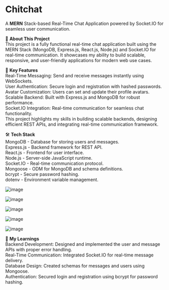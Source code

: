 # Chitchat
A **MERN** Stack-based Real-Time Chat Application powered by Socket.IO for seamless user communication.

👋 **About This Project** <br>
This project is a fully functional real-time chat application built using the MERN Stack (MongoDB, Express.js, React.js, Node.js) and Socket.IO for real-time communication. It showcases my ability to build scalable, responsive, and user-friendly applications for modern web use cases.

🔑 **Key Features**<br>
Real-Time Messaging: Send and receive messages instantly using WebSockets.<br>
User Authentication: Secure login and registration with hashed passwords.<br>
Avatar Customization: Users can set and update their profile avatars.<br>
Scalable Backend: Built with Express.js and MongoDB for robust performance.<br>
Socket.IO Integration: Real-time communication for seamless chat functionality.<br>
This project highlights my skills in building scalable backends, designing efficient REST APIs, and integrating real-time communication framework.<br>

🛠️ **Tech Stack**<br>
MongoDB -	Database for storing users and messages.<br>
Express.js - Backend framework for REST API.<br>
React.js - Frontend for user interface.<br>
Node.js - Server-side JavaScript runtime.<br>
Socket.IO - Real-time communication protocol.<br>
Mongoose - ODM for MongoDB and schema definitions.<br>
bcrypt - Secure password hashing.<br>
dotenv - Environment variable management.<br>


![image](https://github.com/user-attachments/assets/f5db1933-882d-4bac-aaf0-de0ad8ef18cd)

![image](https://github.com/user-attachments/assets/46aa10f3-1e1a-4406-b2a3-e558f8cb43fe)

![image](https://github.com/user-attachments/assets/d52487ad-d2d1-4a7a-98e7-47a438349e3d)

![image](https://github.com/user-attachments/assets/67bc19a1-bfbf-4353-bd07-a0718608a75b)

![image](https://github.com/user-attachments/assets/4939b4b6-45ba-4f15-b12a-e1e14d768955)

🎯 **My Learnings** <br>
Backend Development: Designed and implemented the user and message APIs with proper error handling.<br>
Real-Time Communication: Integrated Socket.IO for real-time message delivery.<br>
Database Design: Created schemas for messages and users using Mongoose.<br>
Authentication: Secured login and registration using bcrypt for password hashing.<br>






